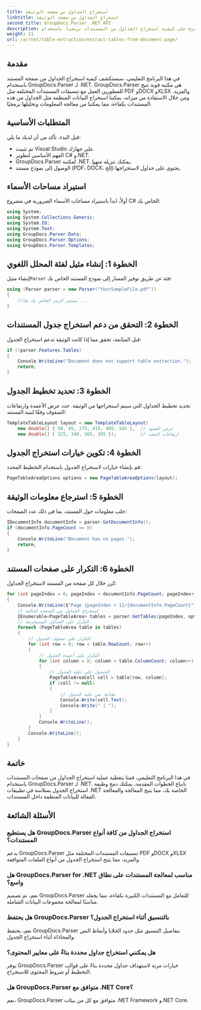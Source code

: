 ```yaml
---
title: استخراج الجداول من صفحة الوثيقة
linktitle: استخراج الجداول من صفحة الوثيقة
second_title: GroupDocs.Parser .NET API
description: تعرف على كيفية استخراج الجداول من المستندات برمجياً باستخدام GroupDocs.Parser لـ .NET. يوفر هذا البرنامج التعليمي الشامل إرشادات خطوة بخطوة.
weight: 11
url: /ar/net/table-extraction/extract-tables-from-document-page/
---
```

## مقدمة
في هذا البرنامج التعليمي، سنستكشف كيفية استخراج الجداول من صفحة المستند باستخدام GroupDocs.Parser لـ .NET. GroupDocs.Parser هي مكتبة قوية تتيح للمطورين العمل مع تنسيقات المستندات المختلفة مثل PDF وDOCX وXLSX والمزيد. ومن خلال الاستفادة من ميزاته، يمكننا استخراج البيانات المنظمة مثل الجداول من هذه المستندات بكفاءة، مما يمكننا من معالجة المعلومات وتحليلها برمجيًا.
## المتطلبات الأساسية
قبل البدء، تأكد من أن لديك ما يلي:
- تم تثبيت Visual Studio على جهازك.
- الفهم الأساسي لتطوير C# و.NET.
-  GroupDocs.Parser لمكتبة .NET. يمكنك تنزيله من[هنا](https://releases.groupdocs.com/parser/net/).
- الوصول إلى نموذج مستند (PDF، DOCX، إلخ) يحتوي على جداول لاستخراجها.

## استيراد مساحات الأسماء
أولاً، ابدأ باستيراد مساحات الأسماء الضرورية في مشروع C# الخاص بك:
```csharp
using System;
using System.Collections.Generic;
using System.IO;
using System.Text;
using GroupDocs.Parser.Data;
using GroupDocs.Parser.Options;
using GroupDocs.Parser.Templates;
```
## الخطوة 1: إنشاء مثيل لفئة المحلل اللغوي
 إنشاء مثيل`Parser` فئة عن طريق توفير المسار إلى نموذج المستند الخاص بك:
```csharp
using (Parser parser = new Parser("YourSampleFile.pdf"))
{
    //يستمر الرمز الخاص بك هنا ...
}
```
## الخطوة 2: التحقق من دعم استخراج جدول المستندات
قبل المتابعة، تحقق مما إذا كانت الوثيقة تدعم استخراج الجدول:
```csharp
if (!parser.Features.Tables)
{
    Console.WriteLine("Document does not support table extraction.");
    return;
}
```
## الخطوة 3: تحديد تخطيط الجدول
تحديد تخطيط الجداول التي سيتم استخراجها من الوثيقة. حدد عرض الأعمدة وارتفاعات الصفوف وفقًا لبنية المستند:
```csharp
TemplateTableLayout layout = new TemplateTableLayout(
    new double[] { 50, 95, 275, 415, 485, 545 },  // عرض العمود
    new double[] { 325, 340, 365, 395 });         // ارتفاعات الصف
```
## الخطوة 4: تكوين خيارات استخراج الجدول
قم بإنشاء خيارات لاستخراج الجدول باستخدام التخطيط المحدد:
```csharp
PageTableAreaOptions options = new PageTableAreaOptions(layout);
```
## الخطوة 5: استرجاع معلومات الوثيقة
جلب معلومات حول المستند، بما في ذلك عدد الصفحات:
```csharp
IDocumentInfo documentInfo = parser.GetDocumentInfo();
if (documentInfo.PageCount == 0)
{
    Console.WriteLine("Document has no pages.");
    return;
}
```
## الخطوة 6: التكرار على صفحات المستند
كرر خلال كل صفحة من المستند لاستخراج الجداول:
```csharp
for (int pageIndex = 0; pageIndex < documentInfo.PageCount; pageIndex++)
{
    Console.WriteLine($"Page {pageIndex + 1}/{documentInfo.PageCount}");
    // استخراج الجداول من الصفحة الحالية
    IEnumerable<PageTableArea> tables = parser.GetTables(pageIndex, options);
    // التكرار على الجداول المستخرجة
    foreach (PageTableArea table in tables)
    {
        // التكرار على صفوف الجدول
        for (int row = 0; row < table.RowCount; row++)
        {
            // التكرار على أعمدة الجدول
            for (int column = 0; column < table.ColumnCount; column++)
            {
                // الحصول على خلية الجدول
                PageTableAreaCell cell = table[row, column];
                if (cell != null)
                {
                    // طباعة نص خلية الجدول
                    Console.Write(cell.Text);
                    Console.Write(" | ");
                }
            }
            Console.WriteLine();
        }
        Console.WriteLine();
    }
}
```

## خاتمة
في هذا البرنامج التعليمي، قمنا بتغطية عملية استخراج الجداول من صفحات المستندات باستخدام GroupDocs.Parser لـ .NET. باتباع الخطوات المقدمة، يمكنك دمج وظيفة استخراج الجدول بسلاسة في تطبيقات .NET الخاصة بك، مما يتيح المعالجة والمعالجة الفعالة للبيانات المنظمة داخل المستندات.

## الأسئلة الشائعة
### هل يستطيع GroupDocs.Parser استخراج الجداول من كافة أنواع المستندات؟
يدعم GroupDocs.Parser تنسيقات المستندات المختلفة مثل PDF وDOCX وXLSX والمزيد، مما يتيح استخراج الجدول من أنواع الملفات المتوافقة.
### هل GroupDocs.Parser for .NET مناسب لمعالجة المستندات على نطاق واسع؟
نعم، تم تصميم GroupDocs.Parser للتعامل مع المستندات الكبيرة بكفاءة، مما يجعله مناسبًا لمعالجة مجموعات البيانات الشاملة.
### هل يحتفظ GroupDocs.Parser بالتنسيق أثناء استخراج الجدول؟
نعم، يحتفظ GroupDocs.Parser بتفاصيل التنسيق مثل حدود الخلايا وأنماط النص والمحاذاة أثناء استخراج الجدول.
### هل يمكنني استخراج جداول محددة بناءً على معايير المحتوى؟
يوفر GroupDocs.Parser خيارات مرنة لاستهداف جداول محددة بناءً على قوالب التخطيط أو شروط المحتوى للاستخراج.
### هل GroupDocs.Parser متوافق مع .NET Core؟
نعم، GroupDocs.Parser متوافق مع كل من بيئات .NET Framework و.NET Core.